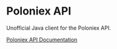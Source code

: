 # Poloniex API

Unofficial Java client for the Poloniex API.

[Poloniex API Documentation](https://docs.poloniex.com/#introduction)